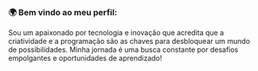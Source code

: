 ### 🌍 Bem vindo ao meu perfil: 

Sou um apaixonado por tecnologia e inovação que acredita que a criatividade e a programação são as chaves para desbloquear um mundo de possibilidades. Minha jornada é uma busca constante por desafios empolgantes e oportunidades de aprendizado! 
